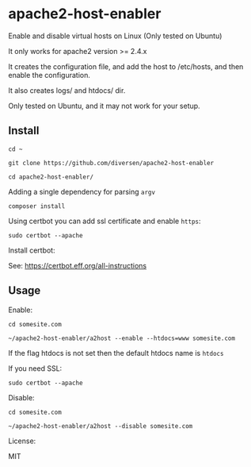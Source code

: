 # apache2-host-enabler

Enable and disable virtual hosts on Linux (Only tested on Ubuntu)

It only works for apache2 version >= 2.4.x

It creates the configuration file, and add the host to /etc/hosts, 
and then enable the configuration.

It also creates logs/ and htdocs/ dir.

Only tested on Ubuntu, and it may not work for your setup. 

## Install

    cd ~

    git clone https://github.com/diversen/apache2-host-enabler

    cd apache2-host-enabler/

Adding a single dependency for parsing `argv`
    
    composer install

Using certbot you can add ssl certificate and enable `https`:

    sudo certbot --apache

Install certbot: 

See: https://certbot.eff.org/all-instructions


## Usage

Enable:

    cd somesite.com

    ~/apache2-host-enabler/a2host --enable --htdocs=www somesite.com

If the flag htdocs is not set then the default htdocs name is `htdocs`

If you need SSL:

    sudo certbot --apache

Disable:

    cd somesite.com

    ~/apache2-host-enabler/a2host --disable somesite.com

License:

MIT
